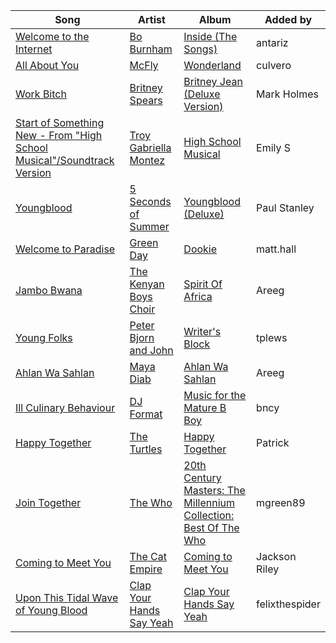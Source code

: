 | Song | Artist | Album | Added by |
|-|-|-|-|
| [Welcome to the Internet](https://open.spotify.com/track/25AvaE23MXl06YRtQcQoJS) | [Bo Burnham](https://open.spotify.com/artist/2Waw2sSbqvAwK8NwACNjVo) | [Inside (The Songs)](https://open.spotify.com/album/1e5OlE0EY5fucq6GIU1xi3) | antariz |
| [All About You](https://open.spotify.com/track/0ElmwRAsaxaUZXnMbaSllH) | [McFly](https://open.spotify.com/artist/47izDDvtOxxz3FzHYuUptd) | [Wonderland](https://open.spotify.com/album/4P2zvXqsnB2YBPKmscYM5c) | culvero |
| [Work Bitch](https://open.spotify.com/track/3KliPMvk1EvFZu9cvkj8p1) | [Britney Spears](https://open.spotify.com/artist/26dSoYclwsYLMAKD3tpOr4) | [Britney Jean (Deluxe Version)](https://open.spotify.com/album/5rlB2HPoNHg2m1wmmh0TRv) | Mark Holmes |
| [Start of Something New - From "High School Musical"/Soundtrack Version](https://open.spotify.com/track/4LwrgltRSrddxeyhIPSoqa) | [Troy](https://open.spotify.com/artist/6zTbBugfNc95zo8ClFDhIn)<br>[Gabriella Montez](https://open.spotify.com/artist/0fSj8MxxUSzY9fBNRmmuWU) | [High School Musical](https://open.spotify.com/album/4dOvFkIgrb6b9zCcGfCcci) | Emily S |
| [Youngblood](https://open.spotify.com/track/2iUXsYOEPhVqEBwsqP70rE) | [5 Seconds of Summer](https://open.spotify.com/artist/5Rl15oVamLq7FbSb0NNBNy) | [Youngblood (Deluxe)](https://open.spotify.com/album/2D0Hi3Jj6RFnpWDcSa0Otu) | Paul Stanley |
| [Welcome to Paradise](https://open.spotify.com/track/5kr3j5Clb9rjEposoMyLVt) | [Green Day](https://open.spotify.com/artist/7oPftvlwr6VrsViSDV7fJY) | [Dookie](https://open.spotify.com/album/4uG8q3GPuWHQlRbswMIRS6) | matt.hall |
| [Jambo Bwana](https://open.spotify.com/track/0dE3pburmeDvZc5xGTnjDX) | [The Kenyan Boys Choir](https://open.spotify.com/artist/1zScF5yyjL6j0xvzNPWPQb) | [Spirit Of Africa](https://open.spotify.com/album/5OGRDZf4zbkQthpUx0xXRk) | Areeg |
| [Young Folks](https://open.spotify.com/track/6M6UoxIPn4NOWW0x7JPRfv) | [Peter Bjorn and John](https://open.spotify.com/artist/6u11Qbko2N2hP4lTBYjX86) | [Writer's Block](https://open.spotify.com/album/3FDYmCinR2Mx94ukKJKDew) | tplews |
| [Ahlan Wa Sahlan](https://open.spotify.com/track/1fVG4OvpjeQDdEcfK0Jh5W) | [Maya Diab](https://open.spotify.com/artist/4b5UHpUmrPycvsgu2M3ujz) | [Ahlan Wa Sahlan](https://open.spotify.com/album/6mlIafkCjpBkVfJFA1YE9w) | Areeg |
| [Ill Culinary Behaviour](https://open.spotify.com/track/57HKgHQJL5WNPTKlKGpqGZ) | [DJ Format](https://open.spotify.com/artist/08b8bBBm9g4yIou2ESJmQN) | [Music for the Mature B Boy](https://open.spotify.com/album/09TdhUN1fPJN0d3BHd0LMI) | bncy |
| [Happy Together](https://open.spotify.com/track/1JO1xLtVc8mWhIoE3YaCL0) | [The Turtles](https://open.spotify.com/artist/2VIoWte1HPDbZ2WqHd2La7) | [Happy Together](https://open.spotify.com/album/2pMxs38Y5A0mmHrcu3twvB) | Patrick |
| [Join Together](https://open.spotify.com/track/6JNVCUi0TUeNFVLvyXFJfN) | [The Who](https://open.spotify.com/artist/67ea9eGLXYMsO2eYQRui3w) | [20th Century Masters: The Millennium Collection: Best Of The Who](https://open.spotify.com/album/1SCBhdgoRZDnGNyUafyNJC) | mgreen89 |
| [Coming to Meet You](https://open.spotify.com/track/0roxrfpflJg4KPquNIYBfN) | [The Cat Empire](https://open.spotify.com/artist/023YMawCG3OvACmRjWxLWC) | [Coming to Meet You](https://open.spotify.com/album/3TGbq2xTKsdKmoyqpGB3Et) | Jackson Riley |
| [Upon This Tidal Wave of Young Blood](https://open.spotify.com/track/5j89K1LPP8YTuhZWKUgr9I) | [Clap Your Hands Say Yeah](https://open.spotify.com/artist/1jSaZgaKHmgc7VTgML528r) | [Clap Your Hands Say Yeah](https://open.spotify.com/album/23pU48SJQenRgzDDek2bor) | felixthespider |